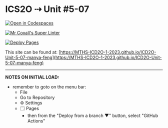 # ICS2O ⇢ Unit #5-07

[![Open in Codespaces](https://classroom.github.com/assets/launch-codespace-7f7980b617ed060a017424585567c406b6ee15c891e84e1186181d67ecf80aa0.svg)](https://classroom.github.com/open-in-codespaces?assignment_repo_id=15027891)

[![Mr Coxall's Super Linter](https://github.com/MTHS-ICD2O-1-2023/ICD2O-Unit-5-07-manya-feng/workflows/Mr%20Coxall's%20Super%20Linter/badge.svg)](https://github.com/MTHS-ICD2O-1-2023/ICD2O-Unit-5-07-manya-feng/actions)

[![Deploy Pages](https://github.com/MTHS-ICD2O-1-2023/ICD2O-Unit-5-07-manya-feng/workflows/Deploy%20Pages/badge.svg)](https://github.com/MTHS-ICD2O-1-2023/ICD2O-Unit-5-07-manya-feng/actions)

This site can be found at: [https://MTHS-ICD2O-1-2023.github.io/ICD2O-Unit-5-07-manya-feng](https://MTHS-ICD2O-1-2023.github.io/ICD2O-Unit-5-07-manya-feng)

---

**NOTES ON INITIAL LOAD:**
- remember to goto on the menu bar:
  - File
  - Go to Repository
  - ⚙ Settings
  - 🗔 Pages
    - then from the "Deploy from a branch ▼" button, select "GitHub Actions"
